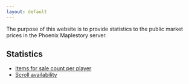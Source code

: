 ```yaml
---
layout: default
---
```


The purpose of this website is to provide statistics to the public market prices in the Phoenix Maplestory server.

## Statistics
- [Items for sale count per player](./out/player_items_for_sale_count.html)
- [Scroll availability](./out/scroll_availability.html)